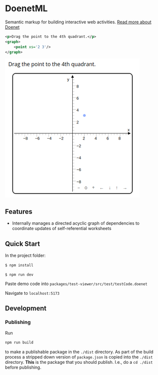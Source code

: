 # DoenetML

Semantic markup for building interactive web activities.
[Read more about Doenet](https://www.doenet.org)

```xml
<p>Drag the point to the 4th quadrant.</p>
<graph>
    <point xs='2 3'/>
</graph>
```

![](media/graph_example.png)

## Features

-   Internally manages a directed acyclic graph of dependencies to coordinate updates of self-referential worksheets

## Quick Start

In the project folder:

`$ npm install`

`$ npm run dev`

Paste demo code into `packages/test-viewer/src/test/testCode.doenet`

Navigate to `localhost:5173`

## Development

### Publishing

Run

```bash
npm run build
```

to make a publishable package in the `./dist` directory. As part of the build process a stripped
down version of `package.json` is copied into the `./dist` directory. **This** is the package that you should publish.
I.e., do a `cd ./dist` before publishing.
